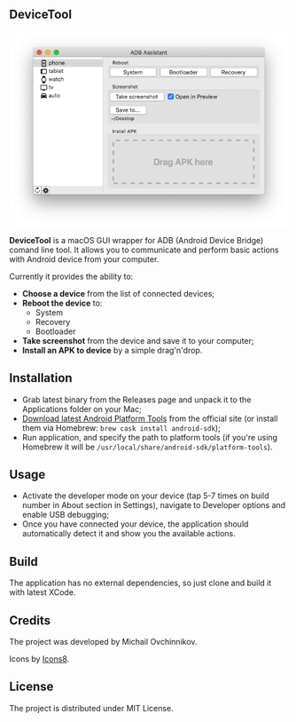 ## DeviceTool

![](screenshot.png)

**DeviceTool** is a macOS GUI wrapper for ADB (Android Device Bridge) comand line tool. It allows you to communicate and perform basic actions with Android device from your computer.

Currently it provides the ability to:

* **Choose a device** from the list of connected devices;
* **Reboot the device** to:
  * System
  * Recovery
  * Bootloader
* **Take screenshot** from the device and save it to your computer;
* **Install an APK to device** by a simple drag'n'drop.

## Installation

* Grab latest binary from the Releases page and unpack it to the Applications folder on your Mac;
* [Download latest Android Platform Tools](https://developer.android.com/studio/releases/platform-tools) from the official site (or install them via Homebrew: `brew cask install android-sdk`);
* Run application, and specify the path to platform tools (if you're using Homebrew it will be `/usr/local/share/android-sdk/platform-tools`).

## Usage

* Activate the developer mode on your device (tap 5-7 times on build number in About section in Settings), navigate to Developer options and enable USB debugging;
* Once you have connected your device, the application should automatically detect it and show you the available actions.

## Build

The application has no external dependencies, so just clone and build it with latest XCode.

## Credits


The project was developed by Michail Ovchinnikov.

Icons by [Icons8](https://icons8.com).

## License

The project is distributed under MIT License.
